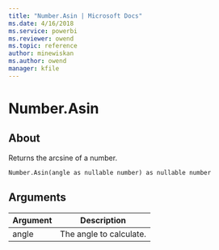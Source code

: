 ```yaml
---
title: "Number.Asin | Microsoft Docs"
ms.date: 4/16/2018
ms.service: powerbi
ms.reviewer: owend
ms.topic: reference
author: minewiskan
ms.author: owend
manager: kfile
---
```

# Number.Asin

  
## About  
Returns the arcsine of a number.  
  
```  
Number.Asin(angle as nullable number) as nullable number  
```  
  
## Arguments  
  
|Argument|Description|  
|------------|---------------|  
|angle|The angle to calculate.|  
  

